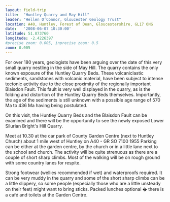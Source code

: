 ```yaml
---
layout: field-trip
title:  "Huntley Quarry and May Hill"
leader: "Hellen O’Connor, Gloucester Geology Trust"
location: A40, Huntley, Forest of Dean, Gloucestershire, GL17 0NG
date:   '2008-06-07 10:30:00'
latitude: 51.873760
longitude: -2.4226397
#precise zoom: 0.005, inprecise zoom: 0.5
zoom: 0.005
---
```

For over 180 years, geologists have been arguing over the date of this very small quarry nestling in the side of May Hill. The quarry contains the only known exposure of the Huntley Quarry Beds. These volcaniclastic sediments, sandstones with volcanic material, have been subject to intense tectonic activity due to the close proximity of the regionally important Blaisdon Fault. This fault is very well displayed in the quarry, as is the folding and distortion of the Huntley Quarry Beds themselves. Importantly, the age of the sediments is still unknown with a possible age range of 570 Ma to 436 Ma having being postulated.

On this visit, the Huntley Quarry Beds and the Blaisdon Fault can be examined and there will be the opportunity to see the newly exposed Lower Silurian Bright's Hill Quarry.

Meet at 10.30 at the car park of County Garden Centre (next to Huntley Church) about 1 mile west of Huntley on A40 - GR SO 7100 1955
Parking can be either at the garden centre, by the church or in a little lane next to the school and church.
The activity will be quite strenuous as there are a couple of short sharp climbs. Most of the walking will be on rough ground with some country lanes for respite.

Strong footwear (wellies recommended if wet) and waterproofs required. It can be very muddy in the quarry and some of the short sharp climbs can be a little slippery, so some people (especially those who are a little unsteady on their feet) might want to bring sticks.
Packed lunches optional � there is a café and toilets at the Garden Centre.